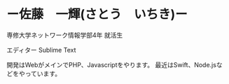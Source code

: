 # ー佐藤　一輝(さとう　いちき)ー

専修大学ネットワーク情報学部4年 就活生

エディター
Sublime Text

開発はWebがメインでPHP、Javascriptをやります。
最近はSwift、Node.jsなどをやっています。
